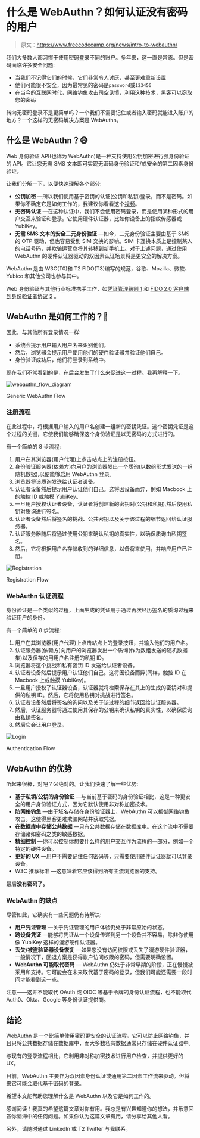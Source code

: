 # 什么是 WebAuthn？如何认证没有密码的用户

> 原文：<https://www.freecodecamp.org/news/intro-to-webauthn/>

我们大多数人都习惯于使用密码登录不同的账户。多年来，这一直是常态。但是密码面临许多安全问题:

*   当我们不记得它们的时候，它们非常令人讨厌，甚至更难重新设置
*   他们可能很不安全，因为最常见的密码是`password`或`123456`
*   在当今的互联网时代，网络钓鱼攻击司空见惯，利用这种技术，黑客可以窃取您的密码

转向无密码登录不是更简单吗？一个我们不需要记住或者输入密码就能进入账户的地方？一个这样的无密码解决方案是 WebAuthn。

## 什么是 WebAuthn？😅

Web 身份验证 API(也称为 WebAuthn)是一种支持使用公钥加密进行强身份验证的 API。它让您无需 SMS 文本即可实现无密码身份验证和/或安全的第二因素身份验证。

让我们分解一下，以便快速理解各个部分:

*   **公钥加密** —所以我们使用基于密钥的认证(公钥和私钥)登录，而不是密码。如果你不确定它是如何工作的，我建议你看看这个[视频](https://youtu.be/6-JjHa-qLPk?t=277)。
*   **无密码认证** —在这种认证中，我们不会使用密码登录，而是使用某种形式的用户交互来验证和登录。它使用硬件认证器，比如你设备上的指纹传感器或 YubiKey。
*   **无需 SMS 文本的安全二元身份验证** —如今，二元身份验证主要由基于 SMS 的 OTP 驱动，但也容易受到 SIM 交换的影响。SIM 卡互换本质上是控制某人的电话号码，并欺骗运营商将其转移到新手机上。对于上述问题，通过使用 WebAuthn 的硬件认证器驱动的双因素认证场景将是更安全的解决方案。

WebAuthn 是由 W3C(T0)和 T2 FIDO(T3)编写的规范，谷歌、Mozilla、微软、Yubico 和其他公司也参与其中。

Web 身份验证与其他行业标准携手工作，如[凭证管理级别 1](https://www.w3.org/TR/credential-management-1/) 和 [FIDO 2.0 客户端到身份验证者协议 2](https://fidoalliance.org/specs/fido-v2.0-rd-20170927/fido-client-to-authenticator-protocol-v2.0-rd-20170927.html) 。

## WebAuthn 是如何工作的？🤔

因此，与其他所有登录情况一样:

*   系统会提示用户输入用户名来识别他们。
*   然后，浏览器会提示用户使用他们的硬件验证器并验证他们自己。
*   身份验证成功后，他们将登录到系统中。

现在我们不常看到的是，在后台发生了什么来促进这一过程。我再解释一下。

![webauthn_flow_diagram](img/ff2e367cd427b0a8ab8db0bf0f79ff09.png)

Generic WebAuthn Flow

### 注册流程

在此过程中，将根据用户输入的用户名创建一组新的密钥凭证。这个密钥凭证是这个过程的关键，它使我们能够确保这个身份验证是以无密码的方式进行的。

有一个简单的 8 步流程:

1.  用户在其浏览器(用户代理)上点击站点上的注册按钮。
2.  身份验证服务器(依赖方)向用户的浏览器发出一个质询(以数组形式发送的一组随机数据),以便能够启用 WebAuthn 登录。
3.  浏览器将该质询发送给认证者设备。
4.  认证者设备然后提示用户认证他们自己。这将因设备而异，例如 Macbook 上的触控 ID 或触摸 YubiKey。
5.  一旦用户授权认证者设备，认证者将创建新的密钥对(公钥和私钥),然后使用私钥对质询进行签名。
6.  认证者设备然后将签名的挑战、公共密钥以及关于该过程的细节返回给认证服务器。
7.  认证服务器随后将通过使用公钥来确认私钥的真实性，以确保质询由私钥签名。
8.  然后，它将根据用户名存储收到的详细信息，以备将来使用，并响应用户已注册。

![Registration](img/8143befabb71f9724d2c0d1153fb85b0.png)

Registration Flow

### WebAuthn 认证流程

身份验证是一个类似的过程，上面生成的凭证用于通过再次经历签名的质询过程来验证用户的身份。

有一个简单的 8 步流程:

1.  用户在其浏览器(用户代理)上点击站点上的登录按钮，并输入他们的用户名。
2.  认证服务器(依赖方)向用户的浏览器发出一个质询(作为数组发送的随机数据集)以及保存的用用户名注册的私钥 ID。
3.  浏览器将这个挑战和私有密钥 ID 发送给认证者设备。
4.  认证者设备然后提示用户认证他们自己。这将因设备而异(同样，触控 ID 在 Macbook 上或触摸 YubiKey)。
5.  一旦用户授权了认证器设备，认证器就将检索保存在其上的生成的密钥对和提供的私钥 ID。然后，它将使用私钥对挑战进行签名。
6.  认证者设备然后将签名的询问以及关于该过程的细节返回给认证服务器。
7.  然后，认证服务器将通过使用其保存的公钥来确认私钥的真实性，以确保质询由私钥签名。
8.  然后它会让用户登录。

![Login](img/af1f2b5161449f7081b8a02cb1827ff7.png)

Authentication Flow

## WebAuthn 的优势

听起来很棒，对吧？😮绝对的。让我们快速了解一些优势:

*   **基于私钥/公钥的身份验证** —与当前基于密码的身份验证相比，这是一种更安全的用户身份验证方式，因为它默认使用非对称加密技术。
*   **防网络钓鱼** —由于域名存储在身份验证器上，WebAuthn 可以抵御网络钓鱼攻击。这使得黑客更难欺骗网站并获取凭据。
*   **在数据库中存储公共数据** —只有公共数据存储在数据库中。在这个流中不需要存储诸如密码之类的敏感数据。
*   **精细控制** —你可以控制你想要什么样的用户交互作为流程的一部分，例如一个特定的硬件设备。
*   **更好的 UX** —用户不需要记住任何密码等，只需要使用硬件认证器就可以登录设备。
*   W3C 推荐标准 —这意味着它应该得到所有主流浏览器的支持。

最后**没有密码了。**

### WebAuthn 的缺点

尽管如此，它确实有一些问题仍有待解决:

*   **用户凭证管理** —关于凭证管理的用户体验仍处于非常原始的状态。
*   **跨设备凭证** —能够将凭证从一个设备传递到另一个设备并不容易，除非你使用像 YubiKey 这样的漫游硬件认证器。
*   **丢失/被盗验证器设备恢复** —如果您没有访问权限或丢失了漫游硬件验证器，一般情况下，回退方案是获得帐户访问权限的密码，但需要明确设置。
*   **WebAuthn 可能取代密码** — WebAuthn 仍处于非常早期的阶段，正在慢慢被采用和支持。它可能会在未来取代基于密码的登录，但我们可能还需要一段时间才能看到这一点。

注意——这并不能取代 OAuth 或 OIDC 等基于令牌的身份认证流程，也不能取代 Auth0、Okta、Google 等身份认证提供商。

## 结论

WebAuthn 是一个比简单使用密码更安全的认证流程。它可以防止网络钓鱼，并且只将公共数据存储在数据库中，而大多数私有数据通常只存储在硬件认证器中。

与现有的登录流程相比，它利用非对称加密技术进行用户检查，并提供更好的 UX。

目前，WebAuthn 主要作为双因素身份认证或通用第二因素工作流来驱动。但将来它可能会取代基于密码的登录。

希望本文能帮助您理解什么是 WebAuthn 以及它是如何工作的。

感谢阅读！我真的希望这篇文章对你有用。我总是有兴趣知道你的想法，并乐意回答你脑海中的任何问题。如果你认为这篇文章有用，请分享给其他人看。

另外，请随时通过 LinkedIn 或 T2 Twitter 与我联系。